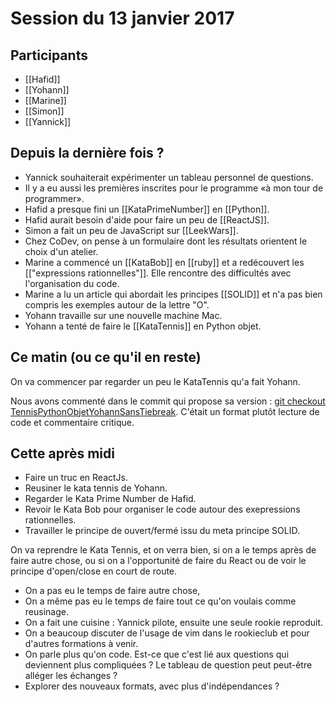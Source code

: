 # Session du 13 janvier 2017

## Participants

- [[Hafid]]
- [[Yohann]]
- [[Marine]]
- [[Simon]]
- [[Yannick]]

## Depuis la dernière fois ?

- Yannick souhaiterait expérimenter un tableau personnel de questions.
- Il y a eu aussi les premières inscrites pour le programme «à mon tour de
  programmer».
- Hafid a presque fini un [[KataPrimeNumber]] en [[Python]].
- Hafid aurait besoin d'aide pour faire un peu de [[ReactJS]].
- Simon a fait un peu de JavaScript sur [[LeekWars]].
- Chez CoDev, on pense à un formulaire dont les résultats orientent le choix
  d'un atelier.
- Marine a commencé un [[KataBob]] en [[ruby]] et a redécouvert les
  [["expressions rationnelles"]]. Elle rencontre des difficultés avec
  l'organisation du code.
- Marine a lu un article qui abordait les principes [[SOLID]] et n'a pas bien
  compris les exemples autour de la lettre "O".
- Yohann travaille sur une nouvelle machine Mac.
- Yohann a tenté de faire le [[KataTennis]] en Python objet.

## Ce matin (ou ce qu'il en reste)

On va commencer par regarder un peu le KataTennis qu'a fait Yohann.

Nous avons commenté dans le commit qui propose sa version : [git checkout
TennisPythonObjetYohannSansTiebreak](https://github.com/ut7/rookie-club/releases/tag/TennisPythonObjetYohannSansTiebreak).
C'était un format plutôt lecture de code et commentaire critique.

## Cette après midi

- Faire un truc en ReactJs.
- Reusiner le kata tennis de Yohann.
- Regarder le Kata Prime Number de Hafid.
- Revoir le Kata Bob pour organiser le code autour des exepressions
  rationnelles.
- Travailler le principe de ouvert/fermé issu du meta principe SOLID.

On va reprendre le Kata Tennis, et on verra bien, si on a le temps après de
faire autre chose, ou si on a l'opportunité de faire du React ou de voir le
principe d'open/close en court de route.

- On a pas eu le temps de faire autre chose,
- On a même pas eu le temps de faire tout ce qu'on voulais comme reusinage.
- On a fait une cuisine : Yannick pilote, ensuite une seule rookie reproduit.
- On a beaucoup discuter de l'usage de vim dans le rookieclub et pour d'autres formations à venir.
- On parle plus qu'on code. Est-ce que c'est lié aux questions qui deviennent plus compliquées ? Le tableau de question peut peut-être alléger les échanges ?
- Explorer des nouveaux formats, avec plus d'indépendances ?

